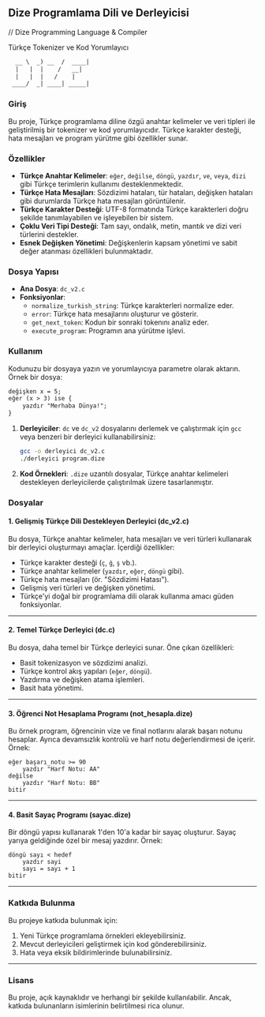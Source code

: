 ## Dize Programlama Dili ve Derleyicisi
// Dize Programming Language & Compiler

Türkçe Tokenizer ve Kod Yorumlayıcı

```txt
  __ \  _) __  /  ____| 
  |   |  |    /   __|   
  |   |  |   /    |     
 ____/  _| ____| _____| 
```                    
                        
### Giriş

Bu proje, Türkçe programlama diline özgü anahtar kelimeler ve veri tipleri ile geliştirilmiş bir tokenizer ve kod yorumlayıcıdır. Türkçe karakter desteği, hata mesajları ve program yürütme gibi özellikler sunar.

### Özellikler

- **Türkçe Anahtar Kelimeler**: `eğer`, `değilse`, `döngü`, `yazdır`, `ve`, `veya`, `dizi` gibi Türkçe terimlerin kullanımı desteklenmektedir.
- **Türkçe Hata Mesajları**: Sözdizimi hataları, tür hataları, değişken hataları gibi durumlarda Türkçe hata mesajları görüntülenir.
- **Türkçe Karakter Desteği**: UTF-8 formatında Türkçe karakterleri doğru şekilde tanımlayabilen ve işleyebilen bir sistem.
- **Çoklu Veri Tipi Desteği**: Tam sayı, ondalık, metin, mantık ve dizi veri türlerini destekler.
- **Esnek Değişken Yönetimi**: Değişkenlerin kapsam yönetimi ve sabit değer atanması özellikleri bulunmaktadır.

### Dosya Yapısı

- **Ana Dosya**: `dc_v2.c`
- **Fonksiyonlar**:
  - `normalize_turkish_string`: Türkçe karakterleri normalize eder.
  - `error`: Türkçe hata mesajlarını oluşturur ve gösterir.
  - `get_next_token`: Kodun bir sonraki tokenını analiz eder.
  - `execute_program`: Programın ana yürütme işlevi.

### Kullanım

Kodunuzu bir dosyaya yazın ve yorumlayıcıya parametre olarak aktarın. Örnek bir dosya:

```txt
değişken x = 5;
eğer (x > 3) ise {
    yazdır "Merhaba Dünya!";
}
```

1. **Derleyiciler**: `dc` ve `dc_v2` dosyalarını derlemek ve çalıştırmak için `gcc` veya benzeri bir derleyici kullanabilirsiniz:
   ```bash
   gcc -o derleyici dc_v2.c
   ./derleyici program.dize
   ```

2. **Kod Örnekleri**: `.dize` uzantılı dosyalar, Türkçe anahtar kelimeleri destekleyen derleyicilerde çalıştırılmak üzere tasarlanmıştır.


### Dosyalar

#### **1. Gelişmiş Türkçe Dili Destekleyen Derleyici (dc_v2.c)**
Bu dosya, Türkçe anahtar kelimeler, hata mesajları ve veri türleri kullanarak bir derleyici oluşturmayı amaçlar. İçerdiği özellikler:
- Türkçe karakter desteği (`ç`, `ğ`, `ş` vb.).
- Türkçe anahtar kelimeler (`yazdır`, `eğer`, `döngü` gibi).
- Türkçe hata mesajları (ör. "Sözdizimi Hatası").
- Gelişmiş veri türleri ve değişken yönetimi.
- Türkçe'yi doğal bir programlama dili olarak kullanma amacı güden fonksiyonlar.

---

#### **2. Temel Türkçe Derleyici (dc.c)**
Bu dosya, daha temel bir Türkçe derleyici sunar. Öne çıkan özellikleri:
- Basit tokenizasyon ve sözdizimi analizi.
- Türkçe kontrol akış yapıları (`eğer`, `döngü`).
- Yazdırma ve değişken atama işlemleri.
- Basit hata yönetimi.

---

#### **3. Öğrenci Not Hesaplama Programı (not_hesapla.dize)**
Bu örnek program, öğrencinin vize ve final notlarını alarak başarı notunu hesaplar. Ayrıca devamsızlık kontrolü ve harf notu değerlendirmesi de içerir. Örnek:
```text
eğer başarı_notu >= 90
    yazdır "Harf Notu: AA"
değilse
    yazdır "Harf Notu: BB"
bitir
```

---

#### **4. Basit Sayaç Programı (sayac.dize)**
Bir döngü yapısı kullanarak 1'den 10'a kadar bir sayaç oluşturur. Sayaç yarıya geldiğinde özel bir mesaj yazdırır. Örnek:
```text
döngü sayı < hedef
    yazdır sayi
    sayı = sayı + 1
bitir
```

---

### Katkıda Bulunma
Bu projeye katkıda bulunmak için:
1. Yeni Türkçe programlama örnekleri ekleyebilirsiniz.
2. Mevcut derleyicileri geliştirmek için kod gönderebilirsiniz.
3. Hata veya eksik bildirimlerinde bulunabilirsiniz.

---

### Lisans
Bu proje, açık kaynaklıdır ve herhangi bir şekilde kullanılabilir. Ancak, katkıda bulunanların isimlerinin belirtilmesi rica olunur.
